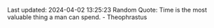 Last updated: 2024-04-02 13:25:23
Random Quote: Time is the most valuable thing a man can spend. - Theophrastus